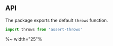 ## API

The package exports the default `throws` function.

```js
import throws from 'assert-throws'
```

%~ width="25"%
